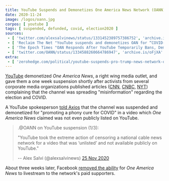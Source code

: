 ```yaml
---
title: YouTube Suspends and Demonetizes One America News Network (OANN)
date: 2020-11-24
image: /logos/oann.jpg
corpos: [ youtube ]
tags: [ suspended, defunded, covid, election2020 ]
sources:
 - [ 'twitter.com/alexsalvinews/status/1331452389757386752', 'archive.is/KILna' ]
 - [ 'Reclaim The Net "YouTube suspends and demonetizes OAN for “COVID-19 misinformation”" by Tom Parker (24 Nov 2020)', 'reclaimthenet.org/youtube-suspends-demonetizes-oann-covid-misinformation/' ]
 - [ 'The Epoch Times "OAN Responds After YouTube Temporarily Bans, Demonetizes Outlet Over ‘Unlisted’ COVID-19 Video" by Mimi Nguyenly (24 Nov 2020)', 'archive.is/qNZkF' ]
 - [ 'twitter.com/OANN/status/1334588260664786947', 'archive.is/oFjXA' ]
extra:
 - [ 'zerohedge.com/political/youtube-suspends-pro-trump-news-network-oann-completely-demonetizes-channel-over-covid-19', 'archive.is/Krbp5' ]
---
```


[YouTube](/youtube/) demonetized _One America News_, a right wing media outlet,
and gave them a one week suspension shortly after activists from several
corporate media organizations published articles
([CNN](https://archive.is/7yBhT), [CNBC](https://archive.is/SC9Vb),
[NYT](https://archive.is/Y69m5)) complaining that the channel was spreading
"misinformation" regarding the election and COVID.

A YouTube spokesperson [told Axios](https://archive.is/zGYH9) that the channel
was suspended and demonetized for "promoting a phony cure for COVID" in a video
which _One America News_ claimed was not even publicly listed on YouTube.

> .@OANN on YouTube suspension (1/3):
>
> "YouTube took the extreme action of censoring a national cable news network
> for a video that was ‘unlisted’ and not available publicly on YouTube."
>
> -- Alex Salvi (@alexsalvinews) [25 Nov 2020](https://archive.is/KILna)

About three weeks later, Facebook [removed the
ability](/e/facebook-disables-livestreaming-for-oann/) for _One America
News_ to livestream to the network's paid supporters.
